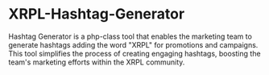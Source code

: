 # XRPL-Hashtag-Generator
Hashtag Generator is a php-class tool that enables the marketing team to generate hashtags adding the word "XRPL" for promotions and campaigns. This tool simplifies the process of creating engaging hashtags, boosting the team's marketing efforts within the XRPL community.
